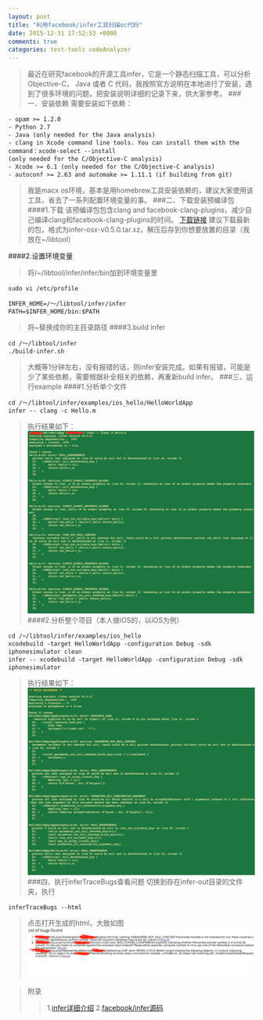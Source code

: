 ```yaml
---
layout: post
title: "利用facebook/infer工具扫描oc代码"
date: 2015-12-31 17:52:53 +0800
comments: true
categories: test-tools codeAnalyzer
---
```

>最近在研究facebook的开源工具infer，它是一个静态扫描工具，可以分析 Objective-C， Java 或者 C 代码，我按照官方说明在本地进行了安装，遇到了很多环境的问题，把安装说明详细的记录下来，供大家参考。
###一、安装依赖
>需要安装如下依赖：

```
- opam >= 1.2.0 
- Python 2.7
- Java (only needed for the Java analysis)
- clang in Xcode command line tools. You can install them with the command：xcode-select --install
(only needed for the C/Objective-C analysis)
- Xcode >= 6.1 (only needed for the C/Objective-C analysis)
- autoconf >= 2.63 and automake >= 1.11.1 (if building from git)
```
>我是macx os环境，基本是用homebrew工具安装依赖的，建议大家使用该工具，省去了一系列配置环境变量的事。
###二、下载安装预编译包
####1.下载
>该预编译包包含clang and facebook-clang-plugins，减少自己编译clang和facebook-clang-plugins的时间。
>[下载链接](https://github.com/facebook/infer/releases)
>建议下载最新的包，格式为infer-osx-v0.5.0.tar.xz，解压后存到你想要放置的目录（我放在~/libtool）
<!-- more -->
####2.设置环境变量
>将/~/libtool/infer/infer/bin加到环境变量里
```
sudo vi /etc/profile
```
```
INFER_HOME=/～/libtool/infer/infer
PATH=$INFER_HOME/bin:$PATH
```
>将~替换成你的主目录路径
####3.build infer
```
cd /～/libtool/infer
./build-infer.sh
```
>大概等1分钟左右，没有报错的话，则infer安装完成。如果有报错，可能是少了某些依赖，需要根据补全相关的依赖，再重新build infer。
###三、运行example
####1.分析单个文件
```
cd /～/libtool/infer/examples/ios_hello/HelloWorldApp
infer -- clang -c Hello.m
```
>执行结果如下：
>![单个文件的扫描结果](https://raw.githubusercontent.com/qiuhm/Resource/master/blogpic/infer/single.jpg)
####2.分析整个项目（本人做iOS的，以iOS为例）
```
cd /~/libtool/infer/examples/ios_hello
xcodebuild -target HelloWorldApp -configuration Debug -sdk iphonesimulator clean
infer -- xcodebuild -target HelloWorldApp -configuration Debug -sdk iphonesimulator
```
>执行结果如下：
>![项目的扫描结果](https://raw.githubusercontent.com/qiuhm/Resource/master/blogpic/infer/project.jpg)
###四、执行inferTraceBugs查看问题
>切换到存在infer-out目录的文件夹，执行
```
inferTraceBugs --html
```
>点击打开生成的html，大致如图
>![html报告](https://raw.githubusercontent.com/qiuhm/Resource/master/blogpic/infer/html.jpg)

>附录
>>1.[infer详细介绍](http://fbinfer.com/)
>>2.[facebook/infer源码](https://github.com/facebook/infer)

